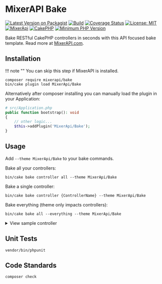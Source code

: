 # MixerAPI Bake

[![Latest Version on Packagist](https://img.shields.io/packagist/v/mixerapi/bake.svg?style=flat-square)](https://packagist.org/packages/mixerapi/bake)
[![Build](https://github.com/mixerapi/bake/workflows/Build/badge.svg?branch=master)](https://github.com/mixerapi/bake)
[![Coverage Status](https://coveralls.io/repos/github/mixerapi/bake/badge.svg?branch=master)](https://coveralls.io/github/mixerapi/bake?branch=master)
[![License: MIT](https://img.shields.io/badge/License-MIT-green.svg)](LICENSE.txt)
[![MixerApi](https://mixerapi.com/assets/img/mixer-api-red.svg)](http://mixerapi.com)
[![CakePHP](https://img.shields.io/badge/cakephp-%3E%3D%204.0-red?logo=cakephp)](https://book.cakephp.org/4/en/index.html)
[![Minimum PHP Version](https://img.shields.io/badge/php-%3E%3D%207.2-8892BF.svg?logo=php)](https://php.net/)

Bake RESTful CakePHP controllers in seconds with this API focused bake template. Read more at 
[MixerAPI.com](https://mixerapi.com).

## Installation 

!!! note ""
    You can skip this step if MixerAPI is installed.

```console
composer require mixerapi/bake
bin/cake plugin load MixerApi/Bake
```

Alternatively after composer installing you can manually load the plugin in your Application:

```php
# src/Application.php
public function bootstrap(): void
{
    // other logic...
    $this->addPlugin('MixerApi/Bake');
}
```

## Usage

Add `--theme MixerApi/Bake` to your bake commands.

Bake all your controllers:
 
```console
bin/cake bake controller all --theme MixerApi/Bake
```

Bake a single controller:

```console
bin/cake bake controller {ControllerName} --theme MixerApi/Bake
```

Bake everything (theme only impacts controllers): 

```console
bin/cake bake all --everything --theme MixerApi/Bake
```

<details><summary>View sample controller</summary>
  <p>
  
```php
/**
 * Departments Controller
 *
 * @property \MixerApi\Bake\Test\App\Model\Table\DepartmentsTable $Departments
 * @method \MixerApi\Bake\Test\App\Model\Entity\Department[]|\Cake\Datasource\ResultSetInterface paginate($object = null, array $settings = [])
 */
class DepartmentsController extends AppController
{
    /**
     * Index method
     *
     * @return \Cake\Http\Response|null|void Renders view
     * @throws \Cake\Datasource\Exception\MethodNotAllowedException When invalid method
     */
    public function index()
    {
        $this->request->allowMethod('get');
        $departments = $this->paginate($this->Departments);

        $this->set(compact('departments'));
        $this->viewBuilder()->setOption('serialize', 'departments');
    }

    /**
     * View method
     *
     * @param string|null $id Department id.
     * @return \Cake\Http\Response|null|void Renders view
     * @throws \Cake\Datasource\Exception\RecordNotFoundException When record not found.
     * @throws \Cake\Datasource\Exception\MethodNotAllowedException When invalid method
     */
    public function view($id = null)
    {
        $this->request->allowMethod('get');

        $department = $this->Departments->get($id, [
            'contain' => ['DepartmentEmployees'],
        ]);

        $this->set('department', $department);
        $this->viewBuilder()->setOption('serialize', 'department');
    }

    /**
     * Add method
     *
     * @return \Cake\Http\Response|null|void HTTP 200 on successful add
     * @throws \Cake\Datasource\Exception\MethodNotAllowedException When invalid method
     * @throws \Exception
     */
    public function add()
    {
        $this->request->allowMethod('post');
        $department = $this->Departments->newEmptyEntity();
        $department = $this->Departments->patchEntity($department, $this->request->getData());
        if ($this->Departments->save($department)) {
            $this->set('department', $department);
            $this->viewBuilder()->setOption('serialize', 'department');

            return;
        }
        throw new \Exception("Record not created");
    }

    /**
     * Edit method
     *
     * @param string|null $id Department id.
     * @return \Cake\Http\Response|null|void HTTP 200 on successful edit
     * @throws \Cake\Datasource\Exception\RecordNotFoundException When record not found.
     * @throws \Cake\Datasource\Exception\MethodNotAllowedException When invalid method
     * @throws \Exception
     */
    public function edit($id = null)
    {
        $this->request->allowMethod(['patch', 'post', 'put']);
        $department = $this->Departments->get($id, [
            'contain' => [],
        ]);
        $department = $this->Departments->patchEntity($department, $this->request->getData());
        if ($this->Departments->save($department)) {
            $this->set('department', $department);
            $this->viewBuilder()->setOption('serialize', 'department');

            return;
        }
        throw new \Exception("Record not saved");
    }

    /**
     * Delete method
     *
     * @param string|null $id Department id.
     * @return \Cake\Http\Response|null|void HTTP 204 on success
     * @throws \Cake\Datasource\Exception\RecordNotFoundException When record not found.
     * @throws \Cake\Datasource\Exception\MethodNotAllowedException When invalid method
     * @throws \Exception
     */
    public function delete($id = null)
    {
        $this->request->allowMethod(['delete']);
        $department = $this->Departments->get($id);
        if ($this->Departments->delete($department)) {
            return $this->response->withStatus(204);
        }
        throw new \Exception("Record not deleted");
    }
}
    
```
</p>
</details>

## Unit Tests

```console
vendor/bin/phpunit
```

## Code Standards

```console
composer check
```
